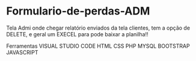 # Formulario-de-perdas-ADM

Tela Admi onde chegar relatório enviados da tela clientes, tem a opção de DELETE, e geral um EXECEL para pode baixar a planilha!!

Ferramentas
VISUAL STUDIO CODE
HTML
CSS
PHP
MYSQL
BOOTSTRAP
JAVASCRIPT

